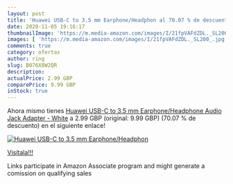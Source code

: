 ```yaml
---
layout: post
title: 'Huawei USB-C to 3.5 mm Earphone/Headphon al 70.07 % de descuento'
date: 2020-11-05 19:16:17
thumbnailImage: 'https://m.media-amazon.com/images/I/21fpVAFdZDL._SL200_.jpg'
images: [ 'https://m.media-amazon.com/images/I/21fpVAFdZDL._SL200_.jpg' ]
comments: true
category: ofertas
author: ring
slug: B076X8W2QR
description:
actualPrice: 2.99 GBP
comparePrice: 9.99 GBP
inStock: true
---
```


Ahora mismo tienes [Huawei USB-C to 3.5 mm Earphone/Headphone Audio Jack Adapter - White](https://www.amazon.co.uk/dp/B076X8W2QR/?tag=tolees0a-21) a 2.99 GBP (original: 9.99 GBP) (70.07 %  de descuento) en el siguiente enlace!

[![Huawei USB-C to 3.5 mm Earphone/Headphon](https://m.media-amazon.com/images/I/21fpVAFdZDL._SL200_.jpg)](https://www.amazon.co.uk/dp/B076X8W2QR/?tag=tolees0a-21)

[Visítala!!!](https://www.amazon.co.uk/dp/B076X8W2QR/?tag=tolees0a-21)

Links participate in Amazon Associate program and might generate a comission on qualifying sales
